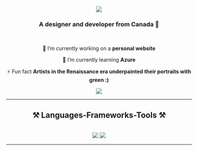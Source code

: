 <h1 align="center">
    <img src="https://readme-typing-svg.herokuapp.com/?font=Righteous&size=35&center=true&vCenter=true&width=500&height=70&duration=4000&lines=Hey+There!+👋;+I'm+Kathy+Zhang!;" />
</h1>

<h3 align="center">A designer and developer from Canada 🍁</h3>

<br/>

<div align="center">
 
🔭 I’m currently working on a **personal website**
 
🌱 I’m currently learning **Azure**

⚡ Fun fact **Artists in the Renaissance era underpainted their portraits with green :)**

 </div>
 
<div align="center"> 
  <a href="https://www.linkedin.com/in/kathy-zhang-852933280/" target="_blank">
    <img src="https://img.shields.io/badge/LinkedIn-0077B5?style=for-the-badge&logo=linkedin&logoColor=white" target="_blank" />
  </a>

</div>

 <hr/>
 
<h2 align="center">⚒️ Languages-Frameworks-Tools ⚒️</h2>
<br/>
<div align="center">
    <img src="https://skillicons.dev/icons?i=html,css,figma,vscode,github,bootstrap,react" />
    <img src="https://skillicons.dev/icons?i=javascript,python,cpp" /><br>
</div>

<hr/>
